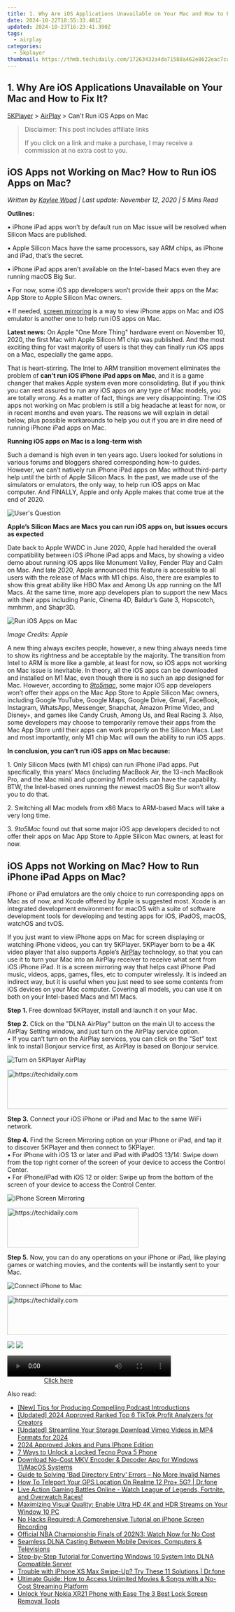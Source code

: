 ```yaml
---
title: 1. Why Are iOS Applications Unavailable on Your Mac and How to Fix It?
date: 2024-10-22T18:55:33.481Z
updated: 2024-10-23T16:23:41.390Z
tags:
  - airplay
categories:
  - 5kplayer
thumbnail: https://thmb.techidaily.com/17263432a4da71588a462e8622eac7cc19ae8cc8f344874cb12e1227c68d7ef4.jpg
---
```


## 1. Why Are iOS Applications Unavailable on Your Mac and How to Fix It?

[5KPlayer](https://tools.techidaily.com/5kplayer/products/) \> [AirPlay](https://tools.techidaily.com/5kplayer/airplay/) \> Can't Run iOS Apps on Mac

>  Disclaimer: This post includes affiliate links
>
>  If you click on a link and make a purchase, I may receive a commission at no extra cost to you.
>

## iOS Apps not Working on Mac? How to Run iOS Apps on Mac?

 _Written by [Kaylee Wood](https://www.quora.com/profile/Amanda-Hu-21) | Last update: November 12, 2020 | 5 Mins Read_

**Outlines:**

• iPhone iPad apps won’t by default run on Mac issue will be resolved when Silicon Macs are published.

• Apple Silicon Macs have the same processors, say ARM chips, as iPhone and iPad, that’s the secret.

• iPhone iPad apps aren’t available on the Intel-based Macs even they are running macOS Big Sur.

• For now, some iOS app developers won’t provide their apps on the Mac App Store to Apple Silicon Mac owners.

• If needed, [screen mirroring](https://tools.techidaily.com/5kplayer/airplay/) is a way to view iPhone apps on Mac and iOS emulator is another one to help run iOS apps on Mac.

**Latest news:** On Apple "One More Thing" hardware event on November 10, 2020, the first Mac with Apple Silicon M1 chip was published. And the most exciting thing for vast majority of users is that they can finally run iOS apps on a Mac, especially the game apps.

That is heart-stirring. The Intel to ARM transition movement eliminates the problem of **can’t run iOS iPhone iPad apps on Mac**, and it is a game changer that makes Apple system even more consolidating. But if you think you can rest assured to run any iOS apps on any type of Mac models, you are totally wrong. As a matter of fact, things are very disappointing. The iOS apps not working on Mac problem is still a big headache at least for now, or in recent months and even years. The reasons we will explain in detail below, plus possible workarounds to help you out if you are in dire need of running iPhone iPad apps on Mac.

**Running iOS apps on Mac is a long-term wish**

Such a demand is high even in ten years ago. Users looked for solutions in various forums and bloggers shared corresponding how-to guides. However, we can’t natively run iPhone iPad apps on Mac without third-party help until the birth of Apple Silicon Macs. In the past, we made use of the simulators or emulators, the only way, to help run iOS apps on Mac computer. And FINALLY, Apple and only Apple makes that come true at the end of 2020.

![User's Question](https://www.5kplayer.com/airplay/img/users-question.jpg) 

**Apple’s Silicon Macs are Macs you can run iOS apps on, but issues occurs as expected**

Date back to Apple WWDC in June 2020, Apple had heralded the overall compatibility between iOS iPhone iPad apps and Macs, by showing a video demo about running iOS apps like Monument Valley, Fender Play and Calm on Mac. And late 2020, Apple announced this feature is accessible to all users with the release of Macs with M1 chips. Also, there are examples to show this great ability like HBO Max and Among Us app running on the M1 Macs. At the same time, more app developers plan to support the new Macs with their apps including Panic, Cinema 4D, Baldur’s Gate 3, Hopscotch, mmhmm, and Shapr3D.

![Run iOS Apps on Mac](https://www.5kplayer.com/airplay/img/run-ios-apps-on-silicon-mac.jpg) 

_Image Credits: Apple_

A new thing always excites people, however, a new thing always needs time to show its rightness and be acceptable by the majority. The transition from Intel to ARM is more like a gamble, at least for now, so iOS apps not working on Mac issue is inevitable. In theory, all the iOS apps can be downloaded and installed on M1 Mac, even though there is no such an app designed for Mac. However, according to [_9to5mac_](https://9to5mac.com/2020/11/09/ios-apps-will-run-on-apple-silicon-macs-but-major-developers-have-already-opted-out-of-the-mac-app-store/), some major iOS app developers won’t offer their apps on the Mac App Store to Apple Silicon Mac owners, including Google YouTube, Google Maps, Google Drive, Gmail, FaceBook, Instagram, WhatsApp, Messenger, Snapchat, Amazon Prime Video, and Disney+, and games like Candy Crush, Among Us, and Real Racing 3\. Also, some developers may choose to temporarily remove their apps from the Mac App Store until their apps can work properly on the Silicon Macs. Last and most importantly, only M1 chip Mac will own the ability to run iOS apps.

**In conclusion, you can’t run iOS apps on Mac because:**

1\. Only Silicon Macs (with M1 chips) can run iPhone iPad apps. Put specifically, this years’ Macs (including MacBook Air, the 13-inch MacBook Pro, and the Mac mini) and upcoming M1 models can have the capability. BTW, the Intel-based ones running the newest macOS Big Sur won’t allow you to do that. 

2\. Switching all Mac models from x86 Macs to ARM-based Macs will take a very long time.

3\. _9to5Mac_ found out that some major iOS app developers decided to not offer their apps on Mac App Store to Apple Silicon Mac owners, at least for now.

## iOS Apps not Working on Mac? How to Run iPhone iPad Apps on Mac?

iPhone or iPad emulators are the only choice to run corresponding apps on Mac as of now, and Xcode offered by Apple is suggested most. Xcode is an integrated development environment for macOS with a suite of software development tools for developing and testing apps for iOS, iPadOS, macOS, watchOS and tvOS.

If you just want to view iPhone apps on Mac for screen displaying or watching iPhone videos, you can try 5KPlayer. 5KPlayer born to be a 4K video player that also supports Apple’s [AirPlay](https://tools.techidaily.com/5kplayer/airplay/) technology, so that you can use it to turn your Mac into an AirPlay receiver to receive what sent from iOS iPhone iPad. It is a screen mirroring way that helps cast iPhone iPad music, videos, apps, games, files, etc to computer wirelessly. It is indeed an indirect way, but it is useful when you just need to see some contents from iOS devices on your Mac computer. Covering all models, you can use it on both on your Intel-based Macs and M1 Macs.

**Step 1.** Free download 5KPlayer, install and launch it on your Mac.

**Step 2.** Click on the "DLNA AirPlay" button on the main UI to access the AirPlay Setting window, and just turn on the AirPlay service option.  
 • If you can’t turn on the AirPlay services, you can click on the "Set" text link to install Bonjour service first, as AirPlay is based on Bonjour service.

![Turn on 5KPlayer AirPlay](https://www.5kplayer.com/airplay/img/turn-on-airplay-5kplayer.jpg) 

<!-- affiliate ads begin -->
<a href="https://appsumo.8odi.net/c/5597632/2123732/7443" target="_top" id="2123732">
  <img src="//a.impactradius-go.com/display-ad/7443-2123732" border="0" alt="https://techidaily.com" width="600" height="90"/>
</a>
<img height="0" width="0" src="https://appsumo.8odi.net/i/5597632/2123732/7443" style="position:absolute;visibility:hidden;" border="0" />
<!-- affiliate ads end -->

**Step 3.** Connect your iOS iPhone or iPad and Mac to the same WiFi network.

**Step 4.** Find the Screen Mirroring option on your iPhone or iPad, and tap it to discover 5KPlayer and then connect to 5KPlayer.  
 • For iPhone with iOS 13 or later and iPad with iPadOS 13/14: Swipe down from the top right corner of the screen of your device to access the Control Center.  
 • For iPhone/iPad with iOS 12 or older: Swipe up from the bottom of the screen of your device to access the Control Center.

![iPhone Screen Mirroring](https://www.5kplayer.com/airplay/img/iphone-screen-mirroring.jpg) 

<!-- affiliate ads begin -->
<a href="https://aligracehair.sjv.io/c/5597632/1972693/19272" target="_top" id="1972693">
  <img src="//a.impactradius-go.com/display-ad/19272-1972693" border="0" alt="https://techidaily.com" width="300" height="90"/>
</a>
<img height="0" width="0" src="https://aligracehair.sjv.io/i/5597632/1972693/19272" style="position:absolute;visibility:hidden;" border="0" />
<!-- affiliate ads end -->

**Step 5.** Now, you can do any operations on your iPhone or iPad, like playing games or watching movies, and the contents will be instantly sent to your Mac.

![Connect iPhone to Mac](https://www.5kplayer.com/airplay/img/seo-ipad-iphone-mac-pc.png) 

<!-- affiliate ads begin -->
<a href="https://unicoeye.pxf.io/c/5597632/2134243/18498" target="_top" id="2134243">
  <img src="//a.impactradius-go.com/display-ad/18498-2134243" border="0" alt="https://techidaily.com" width="728" height="90"/>
</a>
<img height="0" width="0" src="https://unicoeye.pxf.io/i/5597632/2134243/18498" style="position:absolute;visibility:hidden;" border="0" />
<!-- affiliate ads end -->

[![](https://www.5kplayer.com/airplay/../button/freedownwhitewin.png)](https://tools.techidaily.com/5kplayer/products/) [![](https://www.5kplayer.com/airplay/../button/freedownbackmac.png)](https://tools.techidaily.com/5kplayer/products/)

<!-- affiliate ads begin -->
<span id="1936838">
					<video width="374" height="48" style="cursor:pointer"
           poster="//a.impactradius-go.com/display-clicktoplayimage/1936838.png"
           onclick="if(!this.playClicked){this.play();this.setAttribute('controls',true);this.playClicked=true;}">
	   <source src="//a.impactradius-go.com/display-ad/18409-1936838">
	   <img src="//a.impactradius-go.com/display-clicktoplayimage/1936838.png" style="border: none; height: 100%; width: 100%; object-fit: contain">
	</video>
	<div style="width:234px;text-align:center"><a href="javascript:window.open(decodeURIComponent('https%3A%2F%2Fcoinrule.sjv.io%2Fc%2F5597632%2F1936838%2F18409'), '_blank');void(0);">Click here</a></div>
</span>
<img height="0" width="0" src="https://imp.pxf.io/i/5597632/1936838/18409" style="position:absolute;visibility:hidden;" border="0" />
<!-- affiliate ads end -->

<ins class="adsbygoogle"
     style="display:block"
     data-ad-format="autorelaxed"
     data-ad-client="ca-pub-7571918770474297"
     data-ad-slot="1223367746"></ins>

<ins class="adsbygoogle"
     style="display:block"
     data-ad-client="ca-pub-7571918770474297"
     data-ad-slot="8358498916"
     data-ad-format="auto"
     data-full-width-responsive="true"></ins>

<span class="atpl-alsoreadstyle">Also read:</span>
<div><ul>
<li><a href="https://some-skills.techidaily.com/new-tips-for-producing-compelling-podcast-introductions/"><u>[New] Tips for Producing Compelling Podcast Introductions</u></a></li>
<li><a href="https://tiktok-video-recordings.techidaily.com/updated-2024-approved-ranked-top-6-tiktok-profit-analyzers-for-creators/"><u>[Updated] 2024 Approved Ranked Top 6 TikTok Profit Analyzers for Creators</u></a></li>
<li><a href="https://vimeo-videos.techidaily.com/updated-streamline-your-storage-download-vimeo-videos-in-mp4-formats-for-2024/"><u>[Updated] Streamline Your Storage Download Vimeo Videos in MP4 Formats for 2024</u></a></li>
<li><a href="https://extra-support.techidaily.com/2024-approved-jokes-and-puns-iphone-edition/"><u>2024 Approved Jokes and Puns IPhone Edition</u></a></li>
<li><a href="https://unlock-android.techidaily.com/7-ways-to-unlock-a-locked-tecno-pova-5-phone-by-drfone-android/"><u>7 Ways to Unlock a Locked Tecno Pova 5 Phone</u></a></li>
<li><a href="https://media-tips.techidaily.com/download-no-cost-mkv-encoder-and-decoder-app-for-windows-11macos-systems/"><u>Download No-Cost MKV Encoder & Decoder App for Windows 11/MacOS Systems</u></a></li>
<li><a href="https://win-howtos.techidaily.com/guide-to-solving-bad-directory-entry-errors-no-more-invalid-names/"><u>Guide to Solving 'Bad Directory Entry' Errors – No More Invalid Names</u></a></li>
<li><a href="https://change-location.techidaily.com/how-to-teleport-your-gps-location-on-realme-12-proplus-5g-drfone-by-drfone-virtual-android/"><u>How To Teleport Your GPS Location On Realme 12 Pro+ 5G? | Dr.fone</u></a></li>
<li><a href="https://media-tips.techidaily.com/live-action-gaming-battles-online-watch-league-of-legends-fortnite-and-overwatch-races/"><u>Live Action Gaming Battles Online - Watch League of Legends, Fortnite, and Overwatch Races!</u></a></li>
<li><a href="https://media-tips.techidaily.com/maximizing-visual-quality-enable-ultra-hd-4k-and-hdr-streams-on-your-window-10-pc/"><u>Maximizing Visual Quality: Enable Ultra HD 4K and HDR Streams on Your Window 10 PC</u></a></li>
<li><a href="https://media-tips.techidaily.com/no-hacks-required-a-comprehensive-tutorial-on-iphone-screen-recording/"><u>No Hacks Required: A Comprehensive Tutorial on iPhone Screen Recording</u></a></li>
<li><a href="https://media-tips.techidaily.com/official-nba-championship-finals-of-202n3-watch-now-for-no-cost/"><u>Official NBA Championship Finals of 202N3: Watch Now for No Cost</u></a></li>
<li><a href="https://media-tips.techidaily.com/seamless-dlna-casting-between-mobile-devices-computers-and-televisions/"><u>Seamless DLNA Casting Between Mobile Devices, Computers & Televisions</u></a></li>
<li><a href="https://media-tips.techidaily.com/step-by-step-tutorial-for-converting-windows-10-system-into-dlna-compatible-server/"><u>Step-by-Step Tutorial for Converting Windows 10 System Into DLNA Compatible Server</u></a></li>
<li><a href="https://iphone-unlock.techidaily.com/trouble-with-iphone-xs-max-swipe-up-try-these-11-solutions-drfone-by-drfone-ios/"><u>Trouble with iPhone XS Max Swipe-Up? Try These 11 Solutions | Dr.fone</u></a></li>
<li><a href="https://media-tips.techidaily.com/ultimate-guide-how-to-access-unlimited-movies-and-songs-with-a-no-cost-streaming-platform/"><u>Ultimate Guide: How to Access Unlimited Movies & Songs with a No-Cost Streaming Platform</u></a></li>
<li><a href="https://easy-unlock-android.techidaily.com/unlock-your-nokia-xr21-phone-with-ease-the-3-best-lock-screen-removal-tools-by-drfone-android/"><u>Unlock Your Nokia XR21 Phone with Ease The 3 Best Lock Screen Removal Tools</u></a></li>
</ul></div>

